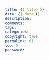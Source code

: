 ```yaml
---
title: {{ title }}
date: {{ date }}
description: 
comments: 
tags: 
categories:  
copyright: true
permalink: 01
top: 0
password: 
---
```

